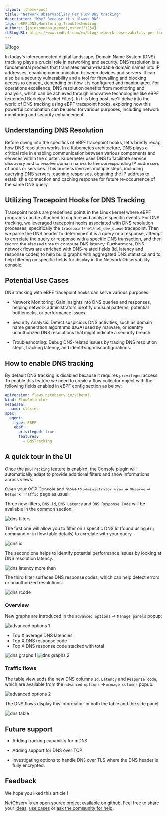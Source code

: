 ```yaml
---
layout: :theme/post
title: "Network Observability Per Flow DNS tracking"
description: "Why? Because it's always DNS"
tags: eBPF,DNS,Monitoring,Troubleshooting
authors: [jpinsonneau,memodi,msherif1234]
rhBlogURL: https://www.redhat.com/en/blog/network-observability-per-flow-dns-tracking
---
```


![logo]({page.image('dns-tracking/dns-tracking-logo.png')})

In today's interconnected digital landscape, Domain Name System (DNS) tracking
plays a crucial role in networking and security. DNS resolution is a fundamental
process that translates human-readable domain names into IP addresses, enabling
communication between devices and servers. It can also be a security vulnerability
and a tool for firewalling and blocking access to content, depending on how it is
configured and manipulated. For operations excellence, DNS
resolution benefits from monitoring and analysis, which can be achieved through
innovative technologies like eBPF (extended Berkeley Packet Filter). In this
blog post, we'll delve into the world of DNS tracking using eBPF tracepoint
hooks, exploring how this powerful combination can be used for various purposes,
including network monitoring and security enhancement.

## Understanding DNS Resolution

Before diving into the specifics of eBPF tracepoint hooks, let's briefly recap
how DNS resolution works. In a Kubernetes architecture, DNS plays a critical role
in enabling communication between various components and services within the cluster.
Kubernetes uses DNS to facilitate service discovery and to resolve domain names
to the corresponding IP addresses of pods or services.
This process involves multiple steps, including querying DNS
servers, caching responses, obtaining the IP address to establish a connection
and caching response for future re-occurrence of the same DNS query.

## Utilizing Tracepoint Hooks for DNS Tracking

Tracepoint hooks are predefined points in the Linux kernel where eBPF programs
can be attached to capture and analyze specific events. For DNS tracking, we
leveraged tracepoint hooks associated with DNS resolution processes,
specifically the `tracepoint/net/net_dev_queue` tracepoint. Then we parse the
DNS header to determine if it is a query or a response, attempt to correlate the
query or response with a specific DNS transaction, and then record the elapsed time
to compute DNS latency. Furthermore, DNS network flows are enriched with DNS-related
fields (id, latency and response codes) to help build graphs
with aggregated DNS statistics and to help filtering on specific fields for display
in the Network Observability console.

## Potential Use Cases

DNS tracking with eBPF tracepoint hooks can serve various purposes:

- Network Monitoring: Gain insights into DNS queries and responses, helping
  network administrators identify unusual patterns, potential bottlenecks, or
  performance issues.

- Security Analysis: Detect suspicious DNS activities, such as domain name
  generation algorithms (DGA) used by malware, or identify unauthorized DNS
  resolutions that might indicate a security breach.

- Troubleshooting: Debug DNS-related issues by tracing DNS resolution steps,
  tracking latency, and identifying misconfigurations.

## How to enable DNS tracking

By default DNS tracking is disabled because it requires `privileged` access. To
enable this feature we need to create a flow collector object with the following
fields enabled in eBPF config section as below:

```yaml
apiVersion: flows.netobserv.io/v1beta1
kind: FlowCollector
metadata:
  name: cluster
spec:
  agent:
    type: EBPF
    ebpf:
      privileged: true
      features:
        - DNSTracking
```

## A quick tour in the UI

Once the `DNSTracking` feature is enabled, the Console plugin will automatically
adapt to provide additional filters and show informations across views.

Open your OCP Console and move to `Administrator view` -> `Observe` ->
`Network Traffic` page as usual.

Three new filters, `DNS Id`, `DNS Latency` and `DNS Response Code` will be
available in the common section:

![dns filters]({page.image('dns-tracking/dns-filters.png')})

The first one will allow you to filter on a specific DNS Id (found using `dig`
command or in flow table details) to correlate with your query.

![dns id]({page.image('dns-tracking/dns-id.png')})

The second one helps to identify potential performance issues by looking at DNS
resolution latency.

![dns latency more than]({page.image('dns-tracking/dns-latency-more-than.png')})

The third filter surfaces DNS response codes, which can help detect errors or
unauthorized resolutions.

![dns rcode]({page.image('dns-tracking/dns-response-code.png')})

### Overview

New graphs are introduced in the `advanced options` -> `Manage panels` popup:

![advanced options 1]({page.image('dns-tracking/advanced-options1.png')})

- Top X average DNS latencies
- Top X DNS response code
- Top X DNS response code stacked with total

![dns graphs 1]({page.image('dns-tracking/dns-graphs1.png')})
![dns graphs 2]({page.image('dns-tracking/dns-graphs2.png')})

### Traffic flows

The table view adds the new DNS columns `Id`, `Latency` and `Response code`,
which are available from the `advanced options` -> `manage columns` popup.

![advanced options 2]({page.image('dns-tracking/advanced-options2.png')})

The DNS flows display this information in both the table and the side panel:

![dns table]({page.image('dns-tracking/dns-table.png')})

## Future support

- Adding tracking capability for mDNS

- Adding support for DNS over TCP

- Investigating options to handle DNS over TLS where the DNS header is fully
  encrypted.

## Feedback

We hope you liked this article !

NetObserv is an open source project [available on github](https://github.com/netobserv).
Feel free to share your [ideas](https://github.com/netobserv/discussions/categories/ideas), [use cases](https://github.com/netobserv/discussions/categories/show-and-tell) or [ask the community for help](https://github.com/netobserv/discussions/categories/q-a).
